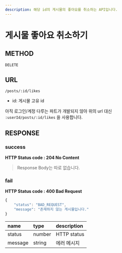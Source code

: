 ```yaml
---
description: 해당 id의 게시물의 좋아요를 취소하는 API입니다.
---
```


# 게시물 좋아요 취소하기

## METHOD

```text
DELETE
```

## URL

```text
/posts/:id/likes
```

* id: 게시물 고유 id

아직 로그인/계정 다루는 파트가 개발되지 않아 위의 url 대신 `:userId/posts/:id/likes` 을 사용합니다.

## RESPONSE

### success

**HTTP Status code : 204 No Content**

> Response Body는 따로 없습니다.

### fail

**HTTP Status code : 400 Bad Request**

```javascript
{
    "status": "BAD_REQUEST",
    "message": "존재하지 않는 게시물입니다."
}
```

| name | type | description |
| :--- | :--- | :--- |
| status | number | HTTP status |
| message | string | 에러 메시지 |

